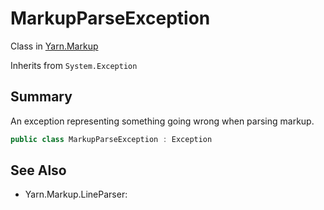 # MarkupParseException

Class in [Yarn.Markup](/docs/api/csharp/yarn.markup.md)

Inherits from `System.Exception`

## Summary


An exception representing something going wrong when parsing markup.


```csharp
public class MarkupParseException : Exception
```

## See Also

* Yarn.Markup.LineParser: 


